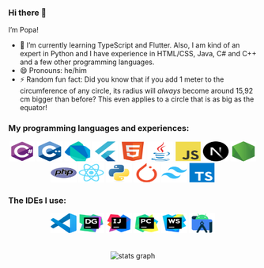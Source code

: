 ### Hi there 👋

I’m Popa!

- 🌱 I’m currently learning TypeScript and Flutter. Also, I am kind of an expert in Python and I have experience in HTML/CSS, Java, C# and C++ and a few other programming languages.
- 😄 Pronouns: he/him
- ⚡ Random fun fact: Did you know that if you add 1 meter to the circumference of any circle, its radius will *always* become around 15,92 cm bigger than before? This even applies to a circle that is as big as the equator!

### My programming languages and experiences:

<div align="center">
  <img src="https://raw.githubusercontent.com/devicons/devicon/master/icons/csharp/csharp-original.svg" height="40" width="52" alt="csharp-logo" />
  <img src="https://raw.githubusercontent.com/devicons/devicon/master/icons/cplusplus/cplusplus-original.svg" height="40" width="52" alt="cplusplus-logo" />
  <img src="https://raw.githubusercontent.com/devicons/devicon/master/icons/dart/dart-original.svg" height="40" width="52" alt="dart-logo" />
  <img src="https://raw.githubusercontent.com/devicons/devicon/master/icons/flutter/flutter-original.svg" height="40" width="52" alt="flutter-logo" />
  <img src="https://raw.githubusercontent.com/devicons/devicon/master/icons/html5/html5-original.svg" height="40" width="52" alt="html5-logo" />
  <img src="https://raw.githubusercontent.com/devicons/devicon/master/icons/java/java-original.svg" height="40" width="52" alt="java-logo"  />
  <img src="https://raw.githubusercontent.com/devicons/devicon/master/icons/javascript/javascript-original.svg" height="40" width="52" alt="javascript-logo"  />
  <img src="https://raw.githubusercontent.com/devicons/devicon/master/icons/nextjs/nextjs-original.svg" height="40" width="52" alt="nextjs-logo"  />
  <img src="https://raw.githubusercontent.com/devicons/devicon/master/icons/nodejs/nodejs-original.svg" height="40" width="52" alt="nodejs-logo"  />
  <img src="https://raw.githubusercontent.com/devicons/devicon/master/icons/php/php-original.svg" height="40" width="52" alt="php-logo"  />
  <img src="https://raw.githubusercontent.com/devicons/devicon/master/icons/react/react-original.svg" height="40" width="52" alt="react-logo"  />
  <img src="https://raw.githubusercontent.com/devicons/devicon/master/icons/python/python-original.svg" height="40" width="52" alt="python-logo" />
  <img src="https://raw.githubusercontent.com/devicons/devicon/master/icons/pytorch/pytorch-original.svg" height="40" width="52" alt="pytorch-logo" />
  <img src="https://raw.githubusercontent.com/devicons/devicon/master/icons/tailwindcss/tailwindcss-original.svg" height="40" width="52" alt="tailwindcss-logo" />
  <img src="https://raw.githubusercontent.com/devicons/devicon/master/icons/typescript/typescript-original.svg" height="40" width="52" alt="typescript-logo" />
</div>

### The IDEs I use:

<div align="center">
  <img src="https://raw.githubusercontent.com/devicons/devicon/master/icons/vscode/vscode-original.svg" height="40" width="52" alt="vscode-logo"  />
  <img src="https://raw.githubusercontent.com/devicons/devicon/master/icons/datagrip/datagrip-original.svg" height="40" width="52" alt="datagrip-logo" />
  <img src="https://raw.githubusercontent.com/devicons/devicon/master/icons/intellij/intellij-original.svg" height="40" width="52" alt="intellij-logo" />
  <img src="https://raw.githubusercontent.com/devicons/devicon/master/icons/pycharm/pycharm-original.svg" height="40" width="52" alt="pycharm-logo" />
  <img src="https://raw.githubusercontent.com/devicons/devicon/master/icons/webstorm/webstorm-original.svg" height="40" width="52" alt="webstorm-logo" />
  <img src="https://raw.githubusercontent.com/devicons/devicon/master/icons/androidstudio/androidstudio-original.svg" height="40" width="52" alt="androidstudio-logo" />
</div>

<br />

<br />

<div align="center">
  <img src="https://streak-stats.demolab.com?user=Popa-42&theme=github_dark&hide_border=true" height="250" alt="stats graph" />
</div>
